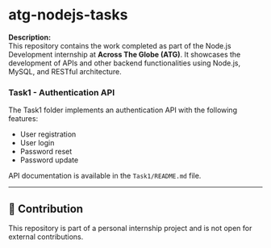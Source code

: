 # atg-nodejs-tasks  

**Description:**  
This repository contains the work completed as part of the Node.js Development internship at **Across The Globe (ATG)**. It showcases the development of APIs and other backend functionalities using Node.js, MySQL, and RESTful architecture.

### Task1 - Authentication API
The Task1 folder implements an authentication API with the following features:
- User registration
- User login
- Password reset
- Password update

API documentation is available in the `Task1/README.md` file.

---

## 🤝 Contribution  
This repository is part of a personal internship project and is not open for external contributions.  
